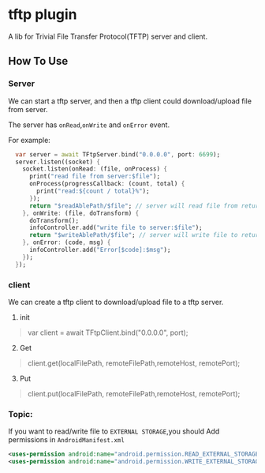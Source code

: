 # tftp plugin

A lib for Trivial File Transfer Protocol(TFTP) server and client.

## How To Use

### Server

We can start a tftp server, and then a tftp client could download/upload file from server.

The server has `onRead`,`onWrite` and `onError` event.

For example:

```dart
  var server = await TFtpServer.bind("0.0.0.0", port: 6699);
  server.listen((socket) {
    socket.listen(onRead: (file, onProcess) {
      print("read file from server:$file");
      onProcess(progressCallback: (count, total) {
        print("read:${count / total}%");
      });
      return "$readAblePath/$file"; // server will read file from return value
    }, onWrite: (file, doTransform) {
      doTransform();
      infoController.add("write file to server:$file");
      return "$writeAblePath/$file"; // server will write file to return value
    }, onError: (code, msg) {
      infoController.add("Error[$code]:$msg");
    });
  });
```

### client

We can create a tftp client to download/upload file to a tftp server.

1. init

> var client = await TFtpClient.bind("0.0.0.0", port);

2. Get 

> client.get(localFilePath, remoteFilePath,remoteHost, remotePort);

3. Put

> client.put(localFilePath, remoteFilePath,remoteHost, remotePort);

### Topic:

If you want to read/write file to `EXTERNAL STORAGE`,you should 
Add permissions in `AndroidManifest.xml`

```xml
<uses-permission android:name="android.permission.READ_EXTERNAL_STORAGE"/>
<uses-permission android:name="android.permission.WRITE_EXTERNAL_STORAGE"/>
```